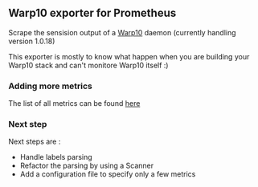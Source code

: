 ## Warp10 exporter for Prometheus

Scrape the sensision output of a [Warp10](https://github.com/cityzendata/warp10-platform) daemon (currently handling version 1.0.18)

This exporter is mostly to know what happen when you are building your Warp10 stack and can't monitore Warp10 itself :)

### Adding more metrics
The list of all metrics can be found [here](https://github.com/cityzendata/warp10-platform/blob/master/warp10/src/main/java/io/warp10/continuum/sensision/SensisionConstants.java)

### Next step

Next steps are :

* Handle labels parsing
* Refactor the parsing by using a Scanner
* Add a configuration file to specify only a few metrics

